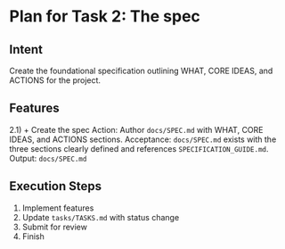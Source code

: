 # Plan for Task 2: The spec

## Intent
Create the foundational specification outlining WHAT, CORE IDEAS, and ACTIONS for the project.

## Features
2.1) + Create the spec
   Action: Author `docs/SPEC.md` with WHAT, CORE IDEAS, and ACTIONS sections.
   Acceptance: `docs/SPEC.md` exists with the three sections clearly defined and references `SPECIFICATION_GUIDE.md`.
   Output: `docs/SPEC.md`

## Execution Steps
1) Implement features
2) Update `tasks/TASKS.md` with status change
3) Submit for review
4) Finish
